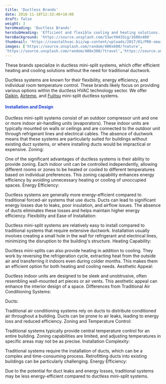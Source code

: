 ```yaml
---
title: 'Ductless Brands'
date: 2018-11-18T12:33:46+10:00
draft: false
weight: 3
heroHeading: 'Ductless Brands'
heroSubHeading: 'Efficient and flexible cooling and heating solutions.'
heroBackground: 'https://source.unsplash.com/53wcYH4IOig/1600x400'
thumbnail: 'https://coastalhvac.biz/wp-content/uploads/2017/01/PRO-smart-home-ac-setup-shutterstock_290444324-e1483636606426.jpg'
images: ['https://source.unsplash.com/random/400x600/?nature', 
'https://source.unsplash.com/random/400x300/?travel','https://source.unsplash.com/random/400x300/?architecture','https://source.unsplash.com/random/400x600/?buildings','https://source.unsplash.com/random/400x300/?city','https://source.unsplash.com/random/400x600/?business']
---
```


These brands specialize in ductless mini-split systems, which offer efficient heating and cooling solutions without the need for traditional ductwork. 

Ductless systems are known for their flexibility, energy efficiency, and individual room temperature control. These brands likely focus on providing various options within the ductless HVAC technology sector. We offer [Daikin](https://daikincomfort.com/products/heating-cooling/single-zone), [Airtemp](), and [Fujitsu](https://www.fujitsugeneral.com/us/residential/index.html) mini-split ductless systems. 

<h4 style="color:rgb(28,62,211)">Installation and Design</h4>

Ductless mini-split systems consist of an outdoor compressor unit and one or more indoor air-handling units (evaporators). These indoor units are typically mounted on walls or ceilings and are connected to the outdoor unit through refrigerant lines and electrical cables.
The absence of ductwork means that these systems are particularly suited for buildings without existing duct systems, or where installing ducts would be impractical or expensive.
Zoning:

One of the significant advantages of ductless systems is their ability to provide zoning. Each indoor unit can be controlled independently, allowing different rooms or zones to be heated or cooled to different temperatures based on individual preferences.
This zoning capability enhances energy efficiency by avoiding unnecessary heating or cooling of unoccupied spaces.
Energy Efficiency:

Ductless systems are generally more energy-efficient compared to traditional forced-air systems that use ducts. Ducts can lead to significant energy losses due to leaks, poor insulation, and airflow issues.
The absence of ducts eliminates these losses and helps maintain higher energy efficiency.
Flexibility and Ease of Installation:

Ductless mini-split systems are relatively easy to install compared to traditional systems that require extensive ductwork. Installation usually involves creating a small hole in the wall for refrigerant and electrical lines, minimizing the disruption to the building's structure.
Heating Capability:

Ductless mini-splits can also provide heating in addition to cooling. They work by reversing the refrigeration cycle, extracting heat from the outside air and transferring it indoors even during colder months. This makes them an efficient option for both heating and cooling needs.
Aesthetic Appeal:

Ductless indoor units are designed to be sleek and unobtrusive, often resembling wall-mounted art pieces or air vents. This aesthetic appeal can enhance the interior design of a space.
Differences from Traditional Air Conditioning Systems:

Ducts:

Traditional air conditioning systems rely on ducts to distribute conditioned air throughout a building. Ducts can be prone to air leaks, leading to energy loss and reduced efficiency.
Zoning and Temperature Control:

Traditional systems typically provide central temperature control for an entire building. Zoning capabilities are limited, and adjusting temperatures in specific areas may not be as precise.
Installation Complexity:

Traditional systems require the installation of ducts, which can be a complex and time-consuming process. Retrofitting ducts into existing buildings can be particularly challenging.
Energy Efficiency:

Due to the potential for duct leaks and energy losses, traditional systems may be less energy-efficient compared to ductless mini-split systems.
